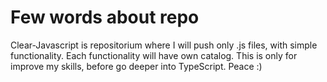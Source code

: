 # Few words about repo

Clear-Javascript is repositorium where I will push only .js files, with simple functionality. Each functionality will have own 
catalog. This is only for improve my skills, before go deeper into TypeScript. Peace :) 